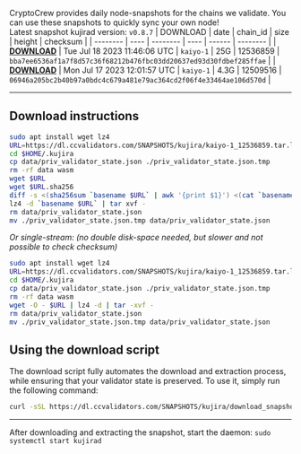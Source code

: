 CryptoCrew provides daily node-snapshots for the chains we validate. You can use these snapshots to quickly sync your own node!  
Latest snapshot kujirad version: `v0.8.7`
| DOWNLOAD | date | chain_id | size | height | checksum |
| -------- | ---- | -------- | ---- | ------ | -------- |
| **[DOWNLOAD](https://dl.ccvalidators.com/SNAPSHOTS/$CHAIN_NAME/kaiyo-1_12536859.tar.lz4)** | Tue Jul 18 2023 11:46:06 UTC | `kaiyo-1` | 25G | 12536859 | `bba7ee6536af1a7f8d57c36f68212b476fbc03dd20637ed93d30fdbef285ffae` |
| **[DOWNLOAD](https://dl.ccvalidators.com/SNAPSHOTS/$CHAIN_NAME/kaiyo-1_12509516.tar.lz4)** | Mon Jul 17 2023 12:01:57 UTC | `kaiyo-1` | 4.3G | 12509516 | `06946a205bc2b40b97a0bdc4c679a481e79ac364cd2f06f4e33464ae106d570d` |
 
---
## Download instructions
 
```sh
sudo apt install wget lz4
URL=https://dl.ccvalidators.com/SNAPSHOTS/kujira/kaiyo-1_12536859.tar.lz4
cd $HOME/.kujira
cp data/priv_validator_state.json ./priv_validator_state.json.tmp
rm -rf data wasm
wget $URL
wget $URL.sha256
diff -s <(sha256sum `basename $URL` | awk '{print $1}') <(cat `basename $URL`.sha256)
lz4 -d `basename $URL` | tar xvf -
rm data/priv_validator_state.json
mv ./priv_validator_state.json.tmp data/priv_validator_state.json
```
*Or single-stream: (no double disk-space needed, but slower and not possible to check checksum)*
```sh
sudo apt install wget lz4
URL=https://dl.ccvalidators.com/SNAPSHOTS/kujira/kaiyo-1_12536859.tar.lz4
cd $HOME/.kujira
cp data/priv_validator_state.json ./priv_validator_state.json.tmp
rm -rf data wasm
wget -O - $URL | lz4 -d | tar -xvf -
rm data/priv_validator_state.json
mv ./priv_validator_state.json.tmp data/priv_validator_state.json
```
## Using the download script
 
The download script fully automates the download and extraction process, while ensuring that your validator state is preserved. To use it, simply run the following command:
 
```sh
curl -sSL https://dl.ccvalidators.com/SNAPSHOTS/kujira/download_snapshot.sh | bash
```
---
After downloading and extracting the snapshot, start the daemon: `sudo systemctl start kujirad`
